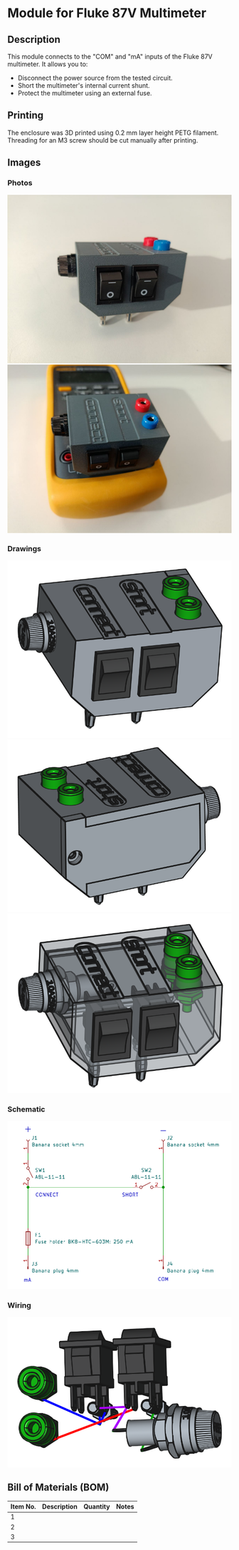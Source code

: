 # Module for Fluke 87V Multimeter

## Description

This module connects to the "COM" and "mA" inputs of the Fluke 87V multimeter. It allows you to:

- Disconnect the power source from the tested circuit.
- Short the multimeter's internal current shunt.
- Protect the multimeter using an external fuse.

## Printing

The enclosure was 3D printed using 0.2 mm layer height PETG filament.  
Threading for an M3 screw should be cut manually after printing.

## Images

### Photos

![Module](images/photo1.jpg)
![Module + multimeter](images/photo2.jpg)

### Drawings

![Front view](images/front_view.png)
![Rear view](images/rear_view.png)
![Transparent view](images/transparent_view.png)

### Schematic

![Schematic](images/schematic.png)

### Wiring

![Wiring](images/wiring.png)

## Bill of Materials (BOM)

| Item No. | Description        | Quantity | Notes                   |
|----------|--------------------|----------|--------------------------|
| 1        |                    |          |                          |
| 2        |                    |          |                          |
| 3        |                    |          |                          |
